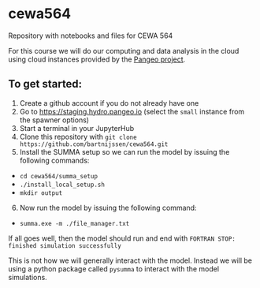 # cewa564

Repository with notebooks and files for CEWA 564

For this course we will do our computing and data analysis in the cloud using cloud instances provided by the [Pangeo project](http://pangeo.io/).

## To get started:

1. Create a github account if you do not already have one
2. Go to https://staging.hydro.pangeo.io (select the `small` instance from the spawner options)
3. Start a terminal in your JupyterHub
4. Clone this repository with `git clone https://github.com/bartnijssen/cewa564.git`
5. Install the SUMMA setup so we can run the model by issuing the following commands:
  * `cd cewa564/summa_setup`
  * `./install_local_setup.sh`
  * `mkdir output`
6. Now run the model by issuing the following command:
  * `summa.exe -m ./file_manager.txt`

If all goes well, then the model should run and end with `FORTRAN STOP: finished simulation successfully`

This is not how we will generally interact with the model. Instead we will be using a python package called `pysumma` to interact with the model simulations.
